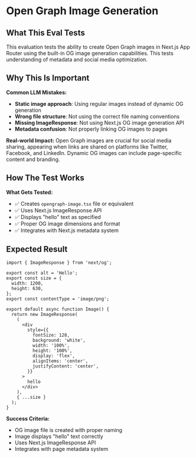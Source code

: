 # Open Graph Image Generation

## What This Eval Tests

This evaluation tests the ability to create Open Graph images in Next.js App Router using the built-in OG image generation capabilities. This tests understanding of metadata and social media optimization.

## Why This Is Important

**Common LLM Mistakes:**
- **Static image approach**: Using regular images instead of dynamic OG generation
- **Wrong file structure**: Not using the correct file naming conventions
- **Missing ImageResponse**: Not using Next.js OG image generation API
- **Metadata confusion**: Not properly linking OG images to pages

**Real-world Impact:**
Open Graph images are crucial for social media sharing, appearing when links are shared on platforms like Twitter, Facebook, and LinkedIn. Dynamic OG images can include page-specific content and branding.

## How The Test Works

**What Gets Tested:**
- ✅ Creates `opengraph-image.tsx` file or equivalent
- ✅ Uses Next.js ImageResponse API
- ✅ Displays "hello" text as specified
- ✅ Proper OG image dimensions and format
- ✅ Integrates with Next.js metadata system

## Expected Result

```tsx
import { ImageResponse } from 'next/og';

export const alt = 'Hello';
export const size = {
  width: 1200,
  height: 630,
};
export const contentType = 'image/png';

export default async function Image() {
  return new ImageResponse(
    (
      <div
        style={{
          fontSize: 128,
          background: 'white',
          width: '100%',
          height: '100%',
          display: 'flex',
          alignItems: 'center',
          justifyContent: 'center',
        }}
      >
        hello
      </div>
    ),
    { ...size }
  );
}
```

**Success Criteria:**
- OG image file is created with proper naming
- Image displays "hello" text correctly
- Uses Next.js ImageResponse API
- Integrates with page metadata system